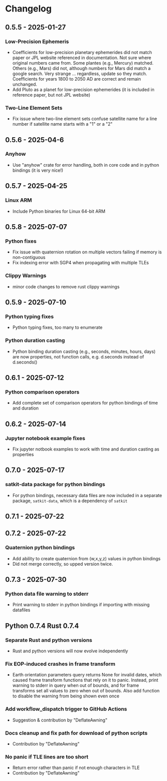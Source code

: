 # Changelog

## 0.5.5 - 2025-01-27

### Low-Precision Ephemeris
 - Coefficients for low-precision planetary ephemerides did not match paper or JPL website referenced in documentation.  Not sure where original numbers came from.  Some plantes (e.g., Mercury) matched.  Others (e.g., Mars) did not, although numbers for Mars did match a google search. Very strange ... regardless, update so they match.  Coefficients for years 1800 to 2050 AD are correct and remain unchanged.
 - Add Pluto as a planet for low-precision ephemerides (it is included in reference paper, but not JPL website)

### Two-Line Element Sets
- Fix issue where two-line element sets confuse satellite name for a line number if satellite name starts with a "1" or a "2"

## 0.5.6 - 2025-04-6

### Anyhow
- Use "anyhow" crate for error handling, both in core code and in python bindings (it is very nice!)

## 0.5.7 - 2025-04-25

### Linux ARM
- Include Python binaries for Linux 64-bit ARM

## 0.5.8 - 2025-07-07

### Python fixes
- Fix issue with quaternion rotation on multiple vectors failing if memory is non-contiguous
- Fix indexing error with SGP4 when propagating with multiple TLEs

### Clippy Warnings
- minor code changes to remove rust clippy warnings


## 0.5.9 - 2025-07-10

### Python typing fixes
- Python typing fixes, too many to enumerate

### Python duration casting
- Python binding duration casting (e.g., seconds, minutes, hours, days) are now properties, not function calls, e.g. d.seconds instead of d.seconds()


## 0.6.1 - 2025-07-12

### Python comparison operators
- Add complete set of comparison operators for python bindings of time and duration

## 0.6.2 - 2025-07-14

### Jupyter notebook example fixes
- Fix jupyter notbook examples to work with time and duration casting as properties


## 0.7.0 - 2025-07-17

### satkit-data package for python bindings
- For python bindings, necessary data files are now included in a separate package, ``satkit-data``, which is a dependency of ``satkit``


## 0.7.1 - 2025-07-22
## 0.7.2 - 2025-07-22

### Quaternion python bindings
 - Add ability to create quaternion from (w,x,y,z) values in python bindings
 - Did not merge correctly, so upped version twice.

## 0.7.3 - 2025-07-30

### Python data file warning to stderr
 - Print warning to stderr in python bindings if importing with missing datafiles

## Python 0.7.4 Rust 0.7.4

### Separate Rust and python versions
 - Rust and python versions will now evolve independently

### Fix EOP-induced crashes in frame transform
 - Earth orientation parameters query returns None for invalid dates, which caused frame transform functions that rely on it to panic.  Instead, print warning to stderr in query when out of bounds, and for frame transforms set all values to zero when out of bounds.  Also add function to disable the warning from being shown even once

### Add workflow_dispatch trigger to GitHub Actions
 - Suggestion & contribution by "DeflateAwning"

### Docs cleanup and fix path for download of python scripts
 - Contribution by "DeflateAwning"

### No panic if TLE lines are too short
 - Return error rather than panic if not enough characters in TLE
 - Contribution by "DeflateAwning"